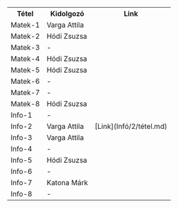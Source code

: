<table>

<tr><th>Tétel</th> <th>Kidolgozó</th><th>Link</th></tr>

<tr> <td> Matek-1 <td> Varga Attila 
<tr> <td> Matek-2 <td> Hódi Zsuzsa
<tr> <td> Matek-3 <td> -
<tr> <td> Matek-4 <td> Hódi Zsuzsa
<tr> <td> Matek-5 <td> Hódi Zsuzsa
<tr> <td> Matek-6 <td> -
<tr> <td> Matek-7 <td> -
<tr> <td> Matek-8 <td> Hódi Zsuzsa
<tr> <td> Info-1 <td> -
<tr> <td> Info-2 <td> Varga Attila <td> [Link](Infó/2/tétel.md) 
<tr> <td> Info-3 <td> Varga Attila
<tr> <td> Info-4 <td> -
<tr> <td> Info-5 <td> Hódi Zsuzsa
<tr> <td> Info-6 <td> -
<tr> <td> Info-7 <td> Katona Márk
<tr> <td> Info-8 <td> -

</table>